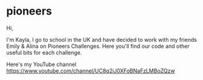 # pioneers

Hi, 

I'm Kayla, I go to school in the UK and have decided to work with my friends Emily & Alina on Pioneers Challenges. Here you'll find our code and other useful bits for each challenge. 

Here's my YouTube channel https://www.youtube.com/channel/UC8q2iJ0XFoBNaFzLMBoZQzw 
